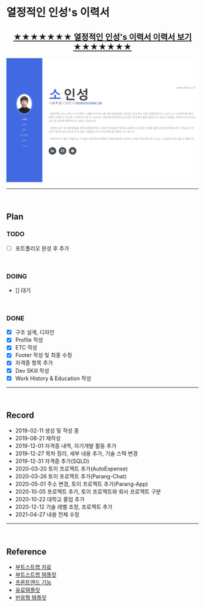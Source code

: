 # 열정적인 인성's 이력서

<div align=center>

## [★★★★★★★ 열정적인 인성's 이력서 이력서 보기 ★★★★★★★](https://inseong-so.github.io/new-resume/)
![new_resume_main](img/banner2.jpg)

</div>

<hr>
<br>

## Plan
### TODO
- [ ] 포트폴리오 완성 후 추가

<br>

### DOING
- [] 대기

<br>

### DONE
- [x] 구조 설계, 디자인
- [x] Profile 작성
- [x] ETC 작성
- [x] Footer 작성 및 최종 수정
- [x] 자격증 항목 추가
- [x] Dev SKill 작성
- [x] Work History & Education 작성

<hr>
<br>

## Record
- 2019-02-11 생성 및 작성 중
- 2019-08-21 재작성
- 2019-12-01 자격증 내역, 자기개발 활동 추가
- 2019-12-27 목차 정리, 세부 내용 추가, 기술 스택 변경
- 2019-12-31 자격증 추가(SQLD)
- 2020-03-20 토이 프로젝트 추가(AutoExpense)
- 2020-03-26 토이 프로젝트 추가(Parang-Chat)
- 2020-05-01 주소 변경, 토이 프로젝트 추가(Parang-App)
- 2020-10-05 프로젝트 추가, 토이 프로젝트와 회사 프로젝트 구분
- 2020-10-22 대학교 졸업 추가
- 2020-12-12 기술 레벨 조정, 프로젝트 추가
- 2021-04-27 내용 전체 수정

<hr>
<br>

## Reference
- [부트스트랩 자료](https://www.w3schools.com/)
- [부트스트랩 템플릿](https://startbootstrap.com/themes/resume/)
- [프론트엔드 기능](https://codepen.io/)
- [유료템플릿](https://themeforest.net/)
- [반응형 템플릿](https://aperitif.io/)

<br>